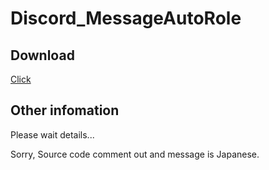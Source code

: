 # Discord_MessageAutoRole

## Download
[Click](https://github.com/Ay2416/Discord_MessageAutoRole/archive/refs/heads/main.zip)

## Other infomation
Please wait details...

Sorry, Source code comment out and message is Japanese.
